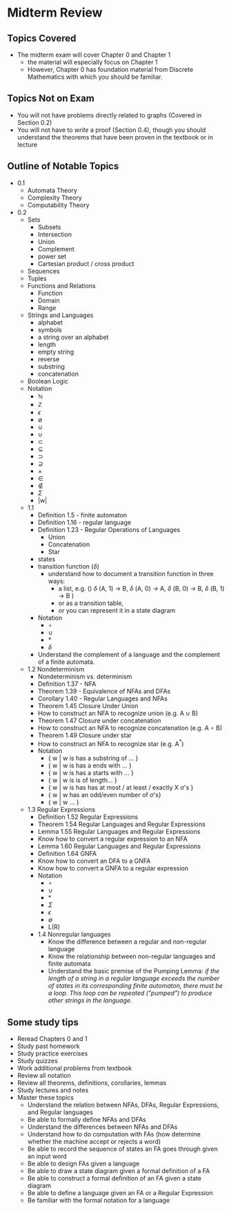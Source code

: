 # Midterm Review

## Topics Covered

* The midterm exam will cover Chapter 0 and Chapter 1
  - the material will especially focus on Chapter 1
  - However, Chapter 0 has foundation material from Discrete Mathematics with which you should be familiar.

## Topics Not on Exam



- You will not have problems directly related to graphs (Covered in Section 0.2)
- You will not have to *write* a proof (Section 0.4), though you should understand the theorems that have been proven in the textbook or in lecture

## Outline of Notable Topics


- 0.1
  - Automata Theory
  - Complexity Theory
  - Computability Theory
- 0.2
  - Sets
    - Subsets
    - Intersection
    - Union
    - Complement
    - power set
    - Cartesian product / cross product
  - Sequences
  - Tuples
  - Functions and Relations
    - Function
    - Domain
    - Range
  - Strings and Languages
    - alphabet
    - symbols
    - a string over an alphabet
    - length
    - empty string
    - reverse
    - substring
    - concatenation
  - Boolean Logic
  - Notation
    - $\mathbb{N}$
    - $\mathbb{Z}$
    - $\epsilon$
    - $\emptyset$
    - $\cup$
    - $\cup$
    - $\subset$
    - $\subseteq$
    - $\supset$
    - $\supseteq$
    - $\times$
    - $\in$
    - $\notin$
    - $\Sigma$
    - \|w|
  - 1.1
    - Definition 1.5 - finite automaton
    - Definition 1.16 - regular language
    - Definition 1.23 - Regular Operations of Languages
      - Union
      - Concatenation
      - Star
    - states
    - transition function ($\delta$)
      - understand how to document a transition function in three ways:
        - a list, e.g. () $\delta$ (A, 1) $\longrightarrow$ B, $\delta$ (A, 0) $\longrightarrow$ A, $\delta$ (B, 0) $\longrightarrow$ B, $\delta$ (B, 1) $\longrightarrow$ B )
        - or as a transition table,
        - or you can represent it in a state diagram
    - Notation
      - $\circ$
      - $\cup$
      - $\ast$
      - $\delta$
    - Understand the complement of a language and the complement of a finite automata.
  - 1.2 Nondeterminism
    - Nondeterminism vs. determinism
    - Definition 1.37 - NFA
    - Theorem 1.39 - Equivalence of NFAs and DFAs
    - Corollary 1.40 - Regular Languages and NFAs
    - Theorem 1.45 Closure Under Union
    - How to construct an NFA to recognize union (e.g. A $\cup$ B)
    - Theorem 1.47 Closure under concatenation
    - How to construct an NFA to recognize concatenation (e.g. A $\circ$ B)
    - Theorem 1.49 Closure under star
    - How to construct an NFA to recognize star (e.g. A$^{\ast}$)
    - Notation
      - { w | w is has a substring of ... }
      - { w | w is has a ends with ... }
      - { w | w is has a starts with ... }
      - { w | w is is of length... }
      - { w | w is has has at most / at least / exactly X $\sigma$'s }
      - { w | w has an odd/even number of $\sigma$'s}
      - { w | w ... }
  - 1.3 Regular Expressions
    - Definition 1.52 Regular Expressions
    - Theorem 1.54 Regular Languages and Regular Expressions
    - Lemma 1.55 Regular Languages and Regular Expressions
    - Know how to convert a regular expression to an NFA
    - Lemma 1.60 Regular Languages and Regular Expressions
    - Definition 1.64 GNFA
    - Know how to convert an DFA to a GNFA
    - Know how to convert a GNFA to a regular expression
    - Notation
      - $\circ$
      - $\cup$
      - $\ast$
      - $\Sigma$
      - $\epsilon$
      - $\emptyset$
      - L(R)
    - 1.4 Nonregular languages
      - Know the difference between a regular and non-regular language
      - Know the relationship between non-regular languages and finite automata
      - Understand the basic premise of the Pumping Lemma: *if the length of a string in a regular language exceeds the number of states in its corresponding finite automaton, there must be a loop.  This loop can be repeated ("pumped") to produce other strings in the language.*


## Some study tips

* Reread Chapters 0 and 1
* Study past homework
* Study practice exercises
* Study quizzes
* Work additional problems from textbook
* Review all notation
* Review all theorems, definitions, corollaries, lemmas
* Study lectures and notes
* Master these topics
  * Understand the relation between NFAs, DFAs, Regular Expressions, and Regular languages
  * Be able to formally define NFAs and DFAs
  * Understand the differences between NFAs and DFAs
  * Understand how to do computation with FAs (how determine whether the machine accept or rejects a word)
  * Be able to record the sequence of states an FA goes through given an input word
  * Be able to design FAs given a language
  * Be able to draw a state diagram given a formal definition of a FA
  * Be able to construct a formal definition of an FA given a state diagram
  * Be able to define a language given an FA or a Regular Expression
  * Be familiar with the formal notation for a language

